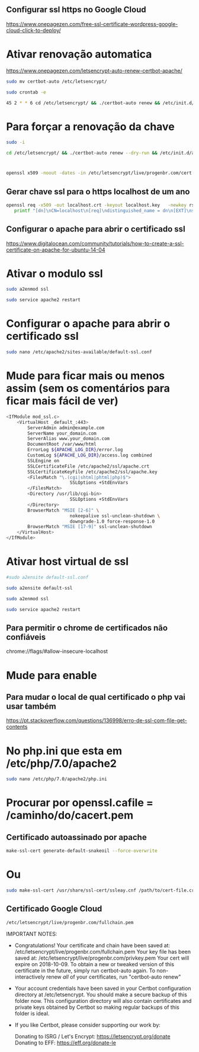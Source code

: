 ## Configurar ssl https no Google Cloud
https://www.onepagezen.com/free-ssl-certificate-wordpress-google-cloud-click-to-deploy/
# Ativar renovação automatica
https://www.onepagezen.com/letsencrypt-auto-renew-certbot-apache/
```bash
sudo mv certbot-auto /etc/letsencrypt/
```
```bash
sudo crontab -e
```
```bash
45 2 * * 6 cd /etc/letsencrypt/ && ./certbot-auto renew && /etc/init.d/apache2 restart
```
# Para forçar a renovação da chave
```bash
sudo -i
```
```bash
cd /etc/letsencrypt/ && ./certbot-auto renew --dry-run && /etc/init.d/apache2 restart
```
#
```bash
openssl x509 -noout -dates -in /etc/letsencrypt/live/progenbr.com/cert.pem
```


## Gerar chave ssl para o https localhost de um ano
```bash
openssl req -x509 -out localhost.crt -keyout localhost.key   -newkey rsa:2048 -nodes -days 365 -sha256   -subj '/CN=localhost' -extensions EXT -config <( \
   printf "[dn]\nCN=localhost\n[req]\ndistinguished_name = dn\n[EXT]\nsubjectAltName=DNS:localhost\nkeyUsage=digitalSignature\nextendedKeyUsage=serverAuth")
```

## Configurar o apache para abrir o certificado ssl
https://www.digitalocean.com/community/tutorials/how-to-create-a-ssl-certificate-on-apache-for-ubuntu-14-04
# Ativar o modulo ssl
```bash
sudo a2enmod ssl
```
```bash
sudo service apache2 restart
```
# Configurar o apache para abrir o certificado ssl
```bash
sudo nano /etc/apache2/sites-available/default-ssl.conf
```
# Mude para ficar mais ou menos assim (sem os comentários para ficar mais fácil de ver)
```bash
<IfModule mod_ssl.c>
    <VirtualHost _default_:443>
        ServerAdmin admin@example.com
        ServerName your_domain.com
        ServerAlias www.your_domain.com
        DocumentRoot /var/www/html
        ErrorLog ${APACHE_LOG_DIR}/error.log
        CustomLog ${APACHE_LOG_DIR}/access.log combined
        SSLEngine on
        SSLCertificateFile /etc/apache2/ssl/apache.crt
        SSLCertificateKeyFile /etc/apache2/ssl/apache.key
        <FilesMatch "\.(cgi|shtml|phtml|php)$">
                        SSLOptions +StdEnvVars
        </FilesMatch>
        <Directory /usr/lib/cgi-bin>
                        SSLOptions +StdEnvVars
        </Directory>
        BrowserMatch "MSIE [2-6]" \
                        nokeepalive ssl-unclean-shutdown \
                        downgrade-1.0 force-response-1.0
        BrowserMatch "MSIE [17-9]" ssl-unclean-shutdown
    </VirtualHost>
</IfModule>
```

# Ativar host virtual de ssl
```bash
#sudo a2ensite default-ssl.conf
```
```bash
sudo a2ensite default-ssl
```
```bash
sudo a2enmod ssl
```
```bash
sudo service apache2 restart
```

## Para permitir o chrome de certificados não confiáveis
chrome://flags/#allow-insecure-localhost
# Mude para enable

## Para mudar o local de qual certificado o php vai usar também
https://pt.stackoverflow.com/questions/136998/erro-de-ssl-com-file-get-contents
# No php.ini que esta em /etc/php/7.0/apache2
```bash
sudo nano /etc/php/7.0/apache2/php.ini
```
# Procurar por openssl.cafile = /caminho/do/cacert.pem

## Certificado autoassinado por apache
```bash
make-ssl-cert generate-default-snakeoil --force-overwrite
```
# Ou
```bash
sudo make-ssl-cert /usr/share/ssl-cert/ssleay.cnf /path/to/cert-file.crt
```

## Certificado Google Cloud
```bash
/etc/letsencrypt/live/progenbr.com/fullchain.pem
```

IMPORTANT NOTES:
 - Congratulations! Your certificate and chain have been saved at:
   /etc/letsencrypt/live/progenbr.com/fullchain.pem
   Your key file has been saved at:
   /etc/letsencrypt/live/progenbr.com/privkey.pem
   Your cert will expire on 2018-10-09. To obtain a new or tweaked
   version of this certificate in the future, simply run certbot-auto
   again. To non-interactively renew *all* of your certificates, run
   "certbot-auto renew"
 - Your account credentials have been saved in your Certbot
   configuration directory at /etc/letsencrypt. You should make a
   secure backup of this folder now. This configuration directory will
   also contain certificates and private keys obtained by Certbot so
   making regular backups of this folder is ideal.
 - If you like Certbot, please consider supporting our work by:

   Donating to ISRG / Let's Encrypt:   https://letsencrypt.org/donate
   Donating to EFF:                    https://eff.org/donate-le
